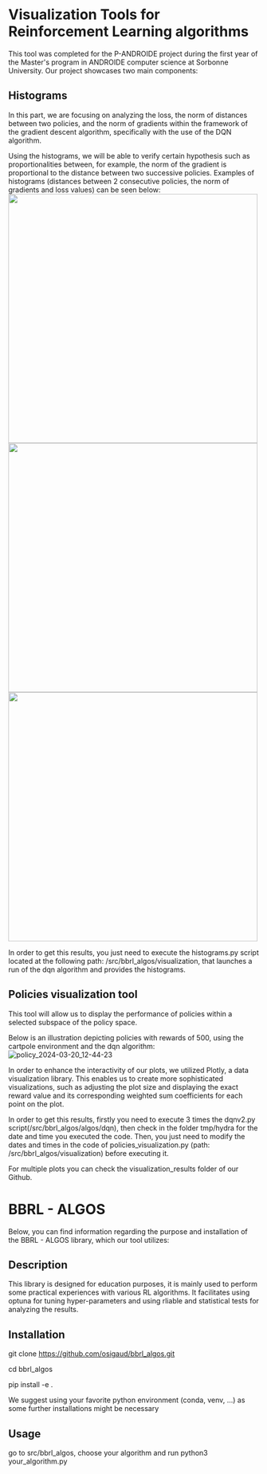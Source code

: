 # Visualization Tools for Reinforcement Learning algorithms
This tool was completed for the P-ANDROIDE project during the first year of the Master's program in ANDROIDE computer science at Sorbonne University. Our project showcases two main components:

## Histograms
In this part, we are focusing on analyzing the loss, the norm of distances between two policies, and the norm of gradients within the framework of the gradient descent algorithm, specifically with the use of the DQN algorithm.

Using the histograms, we will be able to verify certain hypothesis such as proportionalities between, for example, the norm of the gradient is proportional to the distance between two successive policies. Examples of histograms (distances between 2 consecutive policies, the norm of gradients and loss values) can be seen below:
<img src="https://github.com/PaulTiberiu/RL-Gradient-Visualization-Tool/assets/123265734/4497a166-3c3c-4d3c-a901-cdd9cd14b5df" width="500">
<img src="https://github.com/PaulTiberiu/RL-Gradient-Visualization-Tool/assets/123265734/b59cab8e-2456-44f9-ab2d-1f4867ae89cb" width="500">
<img src="https://github.com/PaulTiberiu/RL-Gradient-Visualization-Tool/assets/123265734/de20094c-b07b-4f7c-b9f0-9481a16be674" width="500">

In order to get this results, you just need to execute the histograms.py script located at the following path: /src/bbrl_algos/visualization, that launches a run of the dqn algorithm and provides the histograms.

## Policies visualization tool
This tool will allow us to display the performance of policies within a selected subspace of the policy space.

Below is an illustration depicting policies with rewards of 500, using the cartpole environment and the dqn algorithm:
![policy_2024-03-20_12-44-23](https://github.com/PaulTiberiu/RL-Gradient-Visualization-Tool/assets/123265734/f8a1b8f7-2744-4083-8642-b1cd305200f0)

In order to enhance the interactivity of our plots, we utilized Plotly, a data visualization library. This enables us to create more sophisticated visualizations, such as adjusting the plot size and displaying the exact reward value and its corresponding weighted sum coefficients for each point on the plot.

In order to get this results, firstly you need to execute 3 times the dqnv2.py script(/src/bbrl_algos/algos/dqn), then check in the folder tmp/hydra for the date and time you executed the code. Then, you just need to modify the dates and times in the code of policies_visualization.py (path: /src/bbrl_algos/visualization) before executing it.

For multiple plots you can check the visualization_results folder of our Github.

# BBRL - ALGOS
Below, you can find information regarding the purpose and installation of the BBRL - ALGOS library, which our tool utilizes:

## Description

This library is designed for education purposes, it is mainly used to perform some practical experiences with various RL algorithms. It facilitates using optuna for tuning hyper-parameters and using rliable and statistical tests for analyzing the results.

## Installation

git clone https://github.com/osigaud/bbrl_algos.git

cd bbrl_algos

pip install -e .

We suggest using your favorite python environment (conda, venv, ...) as some further installations might be necessary

## Usage

go to src/bbrl_algos, choose your algorithm and run python3 your_algorithm.py
